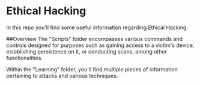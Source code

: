 # Ethical Hacking
In this repo you'll find some useful information regarding Ethical Hacking. 


##Overview
The "Scripts" folder encompasses various commands and controls designed for purposes such as gaining access to a victim's device, establishing persistence on it, or conducting scans, among other functionalities.

Within the "Learning" folder, you'll find multiple pieces of information pertaining to attacks and various techniques.
